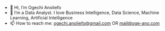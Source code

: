 - 👋 Hi, I’m Ogechi Anoliefo
- 👀 I’m a Data Analyst. I love Business Intelligence, Data Science, Machine Learning, Artificial Intelligence
- 📫 How to reach me: ogechi.anoliefo@gmail.com OR mail@oge-ano.com

<!---
OgeAno/OgeAno is a ✨ special ✨ repository because its `README.md` (this file) appears on your GitHub profile.
You can click the Preview link to take a look at your changes.
--->
